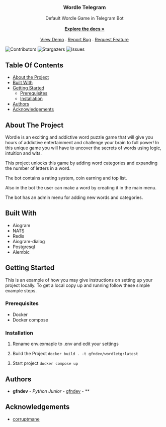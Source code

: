 <br/>
<p align="center">
  <h3 align="center">Wordle Telegram</h3>

  <p align="center">
    Default Wordle Game in Telegram Bot
    <br/>
    <br/>
    <a href="https://github.com/gfnprodev/WordleTG"><strong>Explore the docs »</strong></a>
    <br/>
    <br/>
    <a href="https://t.me/WordleDotaBot">View Demo</a>
    .
    <a href="https://github.com/gfnprodev/WordleTG/issues">Report Bug</a>
    .
    <a href="https://github.com/gfnprodev/WordleTG/issues">Request Feature</a>
  </p>
</p>

![Contributors](https://img.shields.io/github/contributors/gfnprodev/WordleTG?color=dark-green) ![Stargazers](https://img.shields.io/github/stars/gfnprodev/WordleTG?style=social) ![Issues](https://img.shields.io/github/issues/gfnprodev/WordleTG) 

## Table Of Contents

* [About the Project](#about-the-project)
* [Built With](#built-with)
* [Getting Started](#getting-started)
  * [Prerequisites](#prerequisites)
  * [Installation](#installation)
* [Authors](#authors)
* [Acknowledgements](#acknowledgements)

## About The Project

Wordle is an exciting and addictive word puzzle game that will give you hours of addictive entertainment and challenge your brain to full power! In this unique game you will have to uncover the secrets of words using logic, intuition and wits.

This project unlocks this game by adding word categories and expanding the number of letters in a word. 

The bot contains a rating system, coin earning and top list. 

Also in the bot the user can make a word by creating it in the main menu.

The bot has an admin menu for adding new words and categories.

## Built With

* Aiogram
* NATS
* Redis
* Aiogram-dialog
* Postgresql
* Alembic

## Getting Started

This is an example of how you may give instructions on setting up your project locally.
To get a local copy up and running follow these simple example steps.

### Prerequisites

* Docker
* Docker compose

### Installation

1. Rename env.exmaple to .env and edit your settings

2. Build the Project
`docker build . -t gfndev/wordletg:latest`

3. Start project
`docker compose up`


## Authors

* **gfndev** - *Python Junior* - [gfndev](https://github.com/gfnprodev) - **

## Acknowledgements

* [corruptmane](https://github.com/corruptmane)
